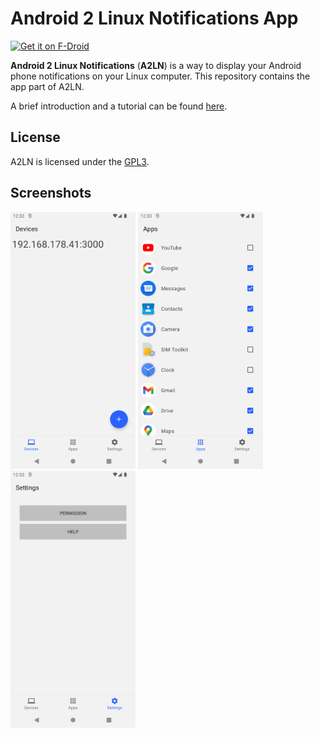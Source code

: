 # Android 2 Linux Notifications App
[<img src="https://fdroid.gitlab.io/artwork/badge/get-it-on.png" alt="Get it on F-Droid" height="100">](https://f-droid.org/packages/dev.patri9ck.a2ln/)

**Android 2 Linux Notifications** (**A2LN**) is a way to display your Android phone notifications on your Linux computer. This repository contains the app part of A2LN.

A brief introduction and a tutorial can be found [here](https://patri9ck.github.io/a2ln/).

## License
A2LN is licensed under the [GPL3](LICENSE).

## Screenshots
<p float="left">
  <img src="fastlane/metadata/android/en-US/images/phoneScreenshots/1.png" width="200"/>
  <img src="fastlane/metadata/android/en-US/images/phoneScreenshots/2.png" width="200"/>
  <img src="fastlane/metadata/android/en-US/images/phoneScreenshots/3.png" width="200"/>
</p>
